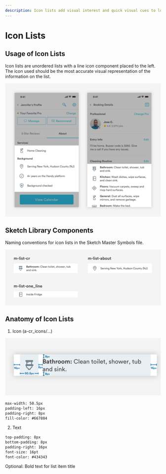 ```yaml
---
description: Icon lists add visual interest and quick visual cues to longer lists of text.
---
```


# Icon Lists

## Usage of Icon Lists

Icon lists are unordered lists with a line icon component placed to the left. The icon used should be the most accurate visual representation of the information on the list. 

![](../.gitbook/assets/icon-list-overview.png)

## Sketch Library Components

Naming conventions for icon lists in the Sketch Master Symbols file.

![](../.gitbook/assets/sketch-list-icons.png)

## Anatomy of Icon Lists

1. Icon \(a-cr\_icons/...\)

![](../.gitbook/assets/m-list-cr.png)

```text
max-width: 50.5px
padding-left: 16px
padding-right: 8px
fill-color: #667884
```

2. Text

```text
top-padding: 8px
bottom-padding: 8px
padding-right: 16px
font-size: 16pt
font-color: #434343
```



Optional: Bold text for list item title

